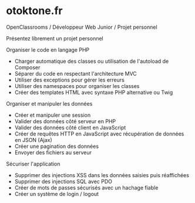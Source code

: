 # otoktone.fr
OpenClassrooms / Développeur Web Junior / Projet personnel

Présentez librement un projet personnel<br>

Organiser le code en langage PHP

- Charger automatique des classes ou utilisation de l'autoload de Composer<br>
- Séparer du code en respectant l'architecture MVC<br>
- Utiliser des exceptions pour gérer les erreurs<br>
- Utiliser des namespaces pour organiser les classes<br>
- Créer des templates HTML avec syntaxe PHP alternative ou Twig<br>

Organiser et manipuler les données

- Créer et manipuler une session<br>
- Valider des données côté serveur en PHP<br>
- Valider des données côté client en JavaScript<br>
- Créer de requêtes HTTP en JavaScript avec récupération de données en JSON (Ajax)<br>
- Créer une pagination des données<br>
- Envoyer des fichiers au serveur<br>

Sécuriser l'application

- Supprimer des injections XSS dans les données saisies puis réaffichées<br>
- Supprimer des injections SQL avec PDO<br>
- Créer de mots de passes sécurisés avec un hachage fiable<br>
- Créer un système de login / logout<br>
